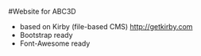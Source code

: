 #Website for ABC3D

- based on Kirby (file-based CMS) http://getkirby.com 
- Bootstrap ready 
- Font-Awesome ready

